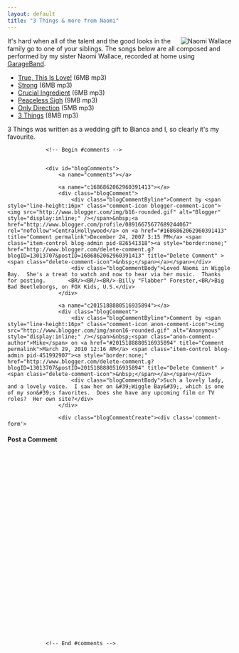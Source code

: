 ```yaml
---
layout: default
title: "3 Things & more from Naomi"
---
```


<img style="FLOAT: right; MARGIN-LEFT: 10px" alt="Naomi Wallace" title="Naomi
Wallace" src="http://www.e-gineer.com/v2/blog/2006/09/Naomi%20Wallace.jpg" />

It's hard when all of the talent and the good looks in the family go to one
of your siblings. The songs below are all composed and performed by my sister
Naomi Wallace, recorded at home using
[GarageBand](http://www.apple.com/ilife/garageband/).
* [True, This Is Love!](http://www.e-gineer.com/v2/blog/2006/09/Naomi%20Wallace%20-%20Demo%20Tracks%20-%201%20-%20True,%20This%20Is%20Love!.mp3) (6MB mp3)
* [Strong](http://www.e-gineer.com/v2/blog/2006/09/Naomi%20Wallace%20-%20Demo%20Tracks%20-%202%20-%20Strong.mp3) (6MB mp3)
* [Crucial Ingredient](http://www.e-gineer.com/v2/blog/2006/09/Naomi%20Wallace%20-%20Demo%20Tracks%20-%203%20-%20Crucial%20Ingredient.mp3) (6MB mp3)
* [Peaceless Sigh](http://www.e-gineer.com/v2/blog/2006/09/Naomi%20Wallace%20-%20Demo%20Tracks%20-%204%20-%20Peaceless%20Sigh.mp3) (9MB mp3)
* [Only Direction](http://www.e-gineer.com/v2/blog/2006/09/Naomi%20Wallace%20-%20Demo%20Tracks%20-%205%20-%20Only%20Direction.mp3) (5MB mp3)
* [3 Things](http://www.e-gineer.com/v2/blog/2006/09/Naomi%20Wallace%20-%20Demo%20Tracks%20-%206%20-%203%20Things.mp3) (8MB mp3)

3 Things was written as a wedding gift to Bianca and I,
so clearly it's my favourite.

				<!-- Begin #comments -->
				
				
				<div id="blogComments">
					<a name="comments"></a>
					
					<a name="c1686862062960391413"></a>
					<div class="blogComment">
						<div class="blogCommentByline">Comment by <span style="line-height:16px" class="comment-icon blogger-comment-icon"><img src="http://www.blogger.com/img/b16-rounded.gif" alt="Blogger" style="display:inline;" /></span>&nbsp;<a href="http://www.blogger.com/profile/08916675677689244067" rel="nofollow">CentralHollywood</a> on <a href="#1686862062960391413" title="Comment permalink">December 24, 2007 3:15 PM</a> <span class="item-control blog-admin pid-826541318"><a style="border:none;" href="http://www.blogger.com/delete-comment.g?blogID=13013707&postID=1686862062960391413" title="Delete Comment" ><span class="delete-comment-icon">&nbsp;</span></a></span></div>
						<div class="blogCommentBody">Loved Naomi in Wiggle Bay.  She's a treat to watch and now to hear via her music.  Thanks for posting.       <BR/><BR/><BR/>-Billy "Flabber" Forester,<BR/>Big Bad Beetleborgs, on FOX Kids, U.S.</div>
					</div>
					
					<a name="c2015188880516935894"></a>
					<div class="blogComment">
						<div class="blogCommentByline">Comment by <span style="line-height:16px" class="comment-icon anon-comment-icon"><img src="http://www.blogger.com/img/anon16-rounded.gif" alt="Anonymous" style="display:inline;" /></span>&nbsp;<span class="anon-comment-author">Mike</span> on <a href="#2015188880516935894" title="Comment permalink">March 29, 2010 12:16 AM</a> <span class="item-control blog-admin pid-451992907"><a style="border:none;" href="http://www.blogger.com/delete-comment.g?blogID=13013707&postID=2015188880516935894" title="Delete Comment" ><span class="delete-comment-icon">&nbsp;</span></a></span></div>
						<div class="blogCommentBody">Such a lovely lady, and a lovely voice.  I saw her on &#39;Wiggle Bay&#39;, which is one of my son&#39;s favorites.  Does she have any upcoming film or TV roles?  Her own site?</div>
					</div>
					
					<div class="blogCommentCreate"><div class='comment-form'>
<a name='comment-form'></a>
<h4>Post a Comment</h4>


<a id='comment-editor-src' href='http://www.blogger.com/comment-iframe.g?blogID=13013707&postID=115754025013307659'></a><iframe id='comment-editor' src='' class='blogger-iframe-colorize' width='100%' height='410' scrolling='no' frameborder='0' allowtransparency='true'></iframe>
<script type="text/javascript" src="http://www.blogger.com/static/v1/jsbin/1750744931-iframe_colorizer.js"></script>
</div></div>
				</div>
				
				
				<!-- End #comments -->
